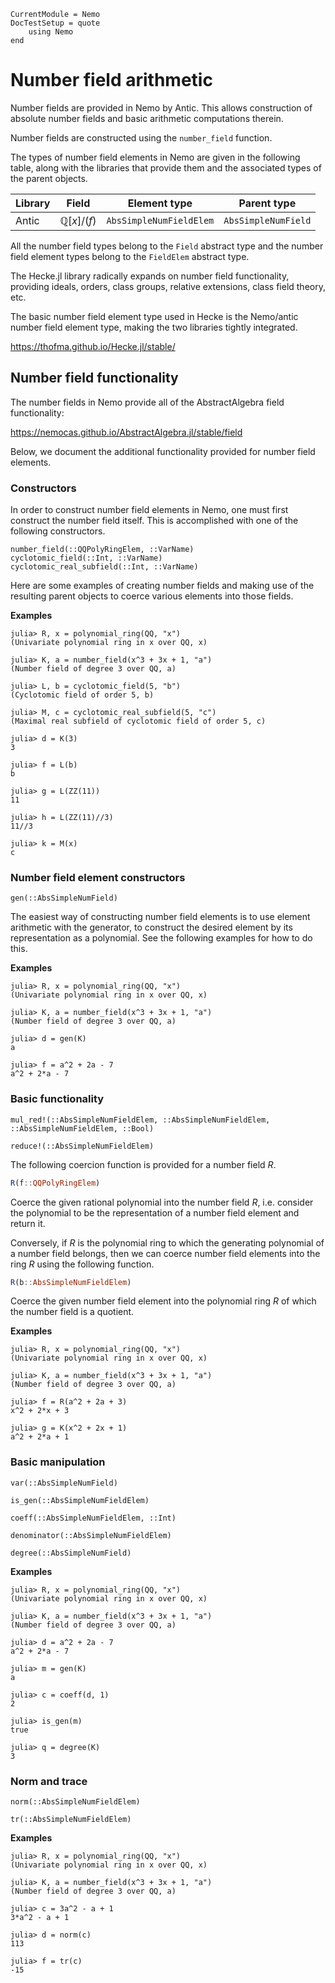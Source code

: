 ```@meta
CurrentModule = Nemo
DocTestSetup = quote
    using Nemo
end
```

# Number field arithmetic

Number fields are provided in Nemo by Antic. This allows construction of
absolute number fields and basic arithmetic computations therein.

Number fields are constructed using the `number_field` function.

The types of number field elements in Nemo are given in the following table,
along with the libraries that provide them and the associated types of the
parent objects.

 Library | Field                          | Element type  | Parent type
---------|--------------------------------|---------------|---------------------
Antic    | $\mathbb{Q}[x]/(f)$            | `AbsSimpleNumFieldElem`     | `AbsSimpleNumField`

All the number field types belong to the `Field` abstract type and the number
field element types belong to the `FieldElem` abstract type.

The Hecke.jl library radically expands on number field functionality, providing
ideals, orders, class groups, relative extensions, class field theory, etc.

The basic number field element type used in Hecke is the Nemo/antic number field
element type, making the two libraries tightly integrated.

<https://thofma.github.io/Hecke.jl/stable/>

## Number field functionality

The number fields in Nemo provide all of the AbstractAlgebra field functionality:

<https://nemocas.github.io/AbstractAlgebra.jl/stable/field>

Below, we document the additional functionality provided for number field elements.

### Constructors

In order to construct number field elements in Nemo, one must first construct
the number field itself. This is accomplished with one of the following
constructors.

```@docs
number_field(::QQPolyRingElem, ::VarName)
cyclotomic_field(::Int, ::VarName)
cyclotomic_real_subfield(::Int, ::VarName)
```

Here are some examples of creating number fields and making use of the
resulting parent objects to coerce various elements into those fields.

**Examples**

```jldoctest
julia> R, x = polynomial_ring(QQ, "x")
(Univariate polynomial ring in x over QQ, x)

julia> K, a = number_field(x^3 + 3x + 1, "a")
(Number field of degree 3 over QQ, a)

julia> L, b = cyclotomic_field(5, "b")
(Cyclotomic field of order 5, b)

julia> M, c = cyclotomic_real_subfield(5, "c")
(Maximal real subfield of cyclotomic field of order 5, c)

julia> d = K(3)
3

julia> f = L(b)
b

julia> g = L(ZZ(11))
11

julia> h = L(ZZ(11)//3)
11//3

julia> k = M(x)
c
```

### Number field element constructors

```@docs
gen(::AbsSimpleNumField)
```

The easiest way of constructing number field elements is to use element
arithmetic with the generator, to construct the desired element by its
representation as a polynomial. See the following examples for how to do this.

**Examples**

```jldoctest
julia> R, x = polynomial_ring(QQ, "x")
(Univariate polynomial ring in x over QQ, x)

julia> K, a = number_field(x^3 + 3x + 1, "a")
(Number field of degree 3 over QQ, a)

julia> d = gen(K)
a

julia> f = a^2 + 2a - 7
a^2 + 2*a - 7
```

### Basic functionality

```@docs
mul_red!(::AbsSimpleNumFieldElem, ::AbsSimpleNumFieldElem, ::AbsSimpleNumFieldElem, ::Bool)
```

```@docs
reduce!(::AbsSimpleNumFieldElem)
```

The following coercion function is provided for a number field $R$.

```julia
R(f::QQPolyRingElem)
```

Coerce the given rational polynomial into the number field $R$, i.e. consider the
polynomial to be the representation of a number field element and return it.

Conversely, if $R$ is the polynomial ring to which the generating polynomial of a number
field belongs, then we can coerce number field elements into the ring $R$ using
the following function.

```julia
R(b::AbsSimpleNumFieldElem)
```

Coerce the given number field element into the polynomial ring $R$ of which the
number field is a quotient.

**Examples**

```jldoctest
julia> R, x = polynomial_ring(QQ, "x")
(Univariate polynomial ring in x over QQ, x)

julia> K, a = number_field(x^3 + 3x + 1, "a")
(Number field of degree 3 over QQ, a)

julia> f = R(a^2 + 2a + 3)
x^2 + 2*x + 3

julia> g = K(x^2 + 2x + 1)
a^2 + 2*a + 1
```

### Basic manipulation

```@docs
var(::AbsSimpleNumField)
```

```@docs
is_gen(::AbsSimpleNumFieldElem)
```

```@docs
coeff(::AbsSimpleNumFieldElem, ::Int)
```

```@docs
denominator(::AbsSimpleNumFieldElem)
```

```@docs
degree(::AbsSimpleNumField)
```

**Examples**

```jldoctest
julia> R, x = polynomial_ring(QQ, "x")
(Univariate polynomial ring in x over QQ, x)

julia> K, a = number_field(x^3 + 3x + 1, "a")
(Number field of degree 3 over QQ, a)

julia> d = a^2 + 2a - 7
a^2 + 2*a - 7

julia> m = gen(K)
a

julia> c = coeff(d, 1)
2

julia> is_gen(m)
true

julia> q = degree(K)
3
```

### Norm and trace

```@docs
norm(::AbsSimpleNumFieldElem)
```

```@docs
tr(::AbsSimpleNumFieldElem)
```

**Examples**

```jldoctest
julia> R, x = polynomial_ring(QQ, "x")
(Univariate polynomial ring in x over QQ, x)

julia> K, a = number_field(x^3 + 3x + 1, "a")
(Number field of degree 3 over QQ, a)

julia> c = 3a^2 - a + 1
3*a^2 - a + 1

julia> d = norm(c)
113

julia> f = tr(c)
-15
```
